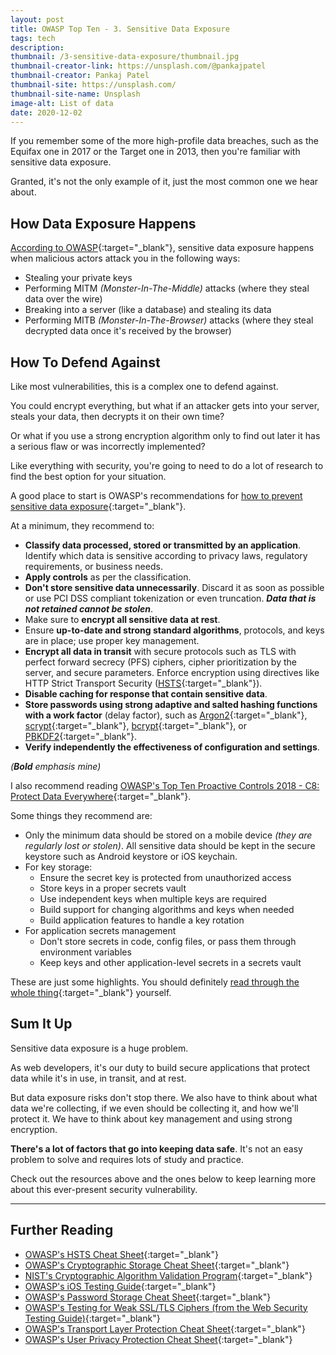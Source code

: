 ```yaml
---
layout: post
title: OWASP Top Ten - 3. Sensitive Data Exposure
tags: tech
description: 
thumbnail: /3-sensitive-data-exposure/thumbnail.jpg
thumbnail-creator-link: https://unsplash.com/@pankajpatel
thumbnail-creator: Pankaj Patel
thumbnail-site: https://unsplash.com/
thumbnail-site-name: Unsplash
image-alt: List of data
date: 2020-12-02
---
```


If you remember some of the more high-profile data breaches, such as the Equifax one in 2017 or the Target one in 2013, then you're familiar with sensitive data exposure.

Granted, it's not the only example of it, just the most common one we hear about.

<!--more-->

## How Data Exposure Happens
[According to OWASP](https://owasp.org/www-project-top-ten/2017/A3_2017-Sensitive_Data_Exposure.html){:target="_blank"}, sensitive data exposure happens when malicious actors attack you in the following ways:
- Stealing your private keys
- Performing MITM *(Monster-In-The-Middle)* attacks (where they steal data over the wire)
- Breaking into a server (like a database) and stealing its data
- Performing MITB *(Monster-In-The-Browser)* attacks (where they steal decrypted data once it's received by the browser)

## How To Defend Against
Like most vulnerabilities, this is a complex one to defend against.

You could encrypt everything, but what if an attacker gets into your server, steals your data, then decrypts it on their own time?

Or what if you use a strong encryption algorithm only to find out later it has a serious flaw or was incorrectly implemented?

Like everything with security, you're going to need to do a lot of research to find the best option for your situation.

A good place to start is OWASP's recommendations for [how to prevent sensitive data exposure](https://owasp.org/www-project-top-ten/2017/A3_2017-Sensitive_Data_Exposure.html){:target="_blank"}. 

At a minimum, they recommend to:
- **Classify data processed, stored or transmitted by an application**. Identify which data is sensitive according to privacy laws, regulatory requirements, or business needs.
- **Apply controls** as per the classification.
- **Don't store sensitive data unnecessarily**. Discard it as soon as possible or use PCI DSS compliant tokenization or even truncation. ***Data that is not retained cannot be stolen***.
- Make sure to **encrypt all sensitive data at rest**.
- Ensure **up-to-date and strong standard algorithms**, protocols, and keys are in place; use proper key management.
- **Encrypt all data in transit** with secure protocols such as TLS with perfect forward secrecy (PFS) ciphers, cipher prioritization by the server, and secure parameters. Enforce encryption using directives like HTTP Strict Transport Security ([HSTS](https://cheatsheetseries.owasp.org/cheatsheets/HTTP_Strict_Transport_Security_Cheat_Sheet.html){:target="_blank"}).
- **Disable caching for response that contain sensitive data**.
- **Store passwords using strong adaptive and salted hashing functions with a work factor** (delay factor), such as [Argon2](https://www.cryptolux.org/index.php/Argon2){:target="_blank"}, [scrypt](https://wikipedia.org/wiki/Scrypt){:target="_blank"}, [bcrypt](https://wikipedia.org/wiki/Bcrypt){:target="_blank"}, or [PBKDF2](https://wikipedia.org/wiki/PBKDF2){:target="_blank"}.
- **Verify independently the effectiveness of configuration and settings**.

*(**Bold** emphasis mine)*

I also recommend reading [OWASP's Top Ten Proactive Controls 2018 - C8: Protect Data Everywhere](https://owasp.org/www-project-proactive-controls/v3/en/c8-protect-data-everywhere){:target="_blank"}. 

Some things they recommend are:
- Only the minimum data should be stored on a mobile device *(they are regularly lost or stolen)*. All sensitive data should be kept in the secure keystore such as Android keystore or iOS keychain.
- For key storage:
	- Ensure the secret key is protected from unauthorized access
	- Store keys in a proper secrets vault
	- Use independent keys when multiple keys are required
	- Build support for changing algorithms and keys when needed
	- Build application features to handle a key rotation
- For application secrets management
	- Don't store secrets in code, config files, or pass them through environment variables
	- Keep keys and other application-level secrets in a secrets vault

These are just some highlights. You should definitely [read through the whole thing](https://owasp.org/www-project-proactive-controls/v3/en/c8-protect-data-everywhere){:target="_blank"} yourself.

## Sum It Up
Sensitive data exposure is a huge problem.

As web developers, it's our duty to build secure applications that protect data while it's in use, in transit, and at rest.

But data exposure risks don't stop there. We also have to think about what data we're collecting, if we even should be collecting it, and how we'll protect it. We have to think about key management and using strong encryption.

**There's a lot of factors that go into keeping data safe**. It's not an easy problem to solve and requires lots of study and practice. 

Check out the resources above and the ones below to keep learning more about this ever-present security vulnerability.

---

## Further Reading
- [OWASP's HSTS Cheat Sheet](https://cheatsheetseries.owasp.org/cheatsheets/HTTP_Strict_Transport_Security_Cheat_Sheet.html){:target="_blank"}
- [OWASP's Cryptographic Storage Cheat Sheet](https://cheatsheetseries.owasp.org/cheatsheets/Cryptographic_Storage_Cheat_Sheet.html){:target="_blank"}
- [NIST's Cryptographic Algorithm Validation Program](https://csrc.nist.gov/Projects/Cryptographic-Algorithm-Validation-Program){:target="_blank"}
- [OWASP's iOS Testing Guide](https://github.com/OWASP/owasp-mstg#ios-testing-guide){:target="_blank"}
- [OWASP's Password Storage Cheat Sheet](https://cheatsheetseries.owasp.org/cheatsheets/Password_Storage_Cheat_Sheet.html){:target="_blank"}
- [OWASP's Testing for Weak SSL/TLS Ciphers (from the Web Security Testing Guide)](https://owasp.org/www-project-web-security-testing-guide/stable/4-Web_Application_Security_Testing/09-Testing_for_Weak_Cryptography/01-Testing_for_Weak_SSL_TLS_Ciphers_Insufficient_Transport_Layer_Protection){:target="_blank"}
- [OWASP's Transport Layer Protection Cheat Sheet](https://cheatsheetseries.owasp.org/cheatsheets/Transport_Layer_Protection_Cheat_Sheet.html){:target="_blank"}
- [OWASP's User Privacy Protection Cheat Sheet](https://cheatsheetseries.owasp.org/cheatsheets/User_Privacy_Protection_Cheat_Sheet.html){:target="_blank"}